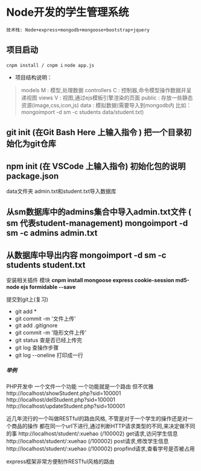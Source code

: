 # Node开发的学生管理系统
`技术栈: Node+express+mongodb+mongoose+bootstrap+jquery`

## 项目启动
`cnpm install / cnpm i`
`node app.js`

* 项目结构说明：
> models M : 模型,处理数据
> controllers C : 控制器,命令模型操作数据并呈递视图
> views V : 视图,通过ejs模板引擎渲染的页面
> public : 存放一些静态资源(image,css,icon,js)
> data : 模拟数据(需要导入到mongodb内 比如：mongoimport -d sm -c students data/student.txt)

git init (在Git Bash Here 上输入指令 ) 把一个目录初始化为git仓库
----------------------
npm init (在 VSCode 上输入指令) 初始化包的说明 package.json
----------------------

data文件夹 admin.txt和student.txt导入数据库


从sm数据库中的admins集合中导入admin.txt文件 ( sm 代表student-management)
mongoimport -d sm -c admins admin.txt 
---------------------
从数据库中导出内容
mongoimport -d sm -c students student.txt 
----------------------


安装相关插件 模块
**cnpm install mongoose express cookie-session md5-node ejs formidable --save**

提交到git上(复习)
- git add *
- git commit -m '文件上传'
- git add .gitignore
- git commit -m '隐形文件上传'
- git status 查是否已经上传完
- git log 查操作步骤
- git log --oneline 打印成一行


##### 举例
PHP开发中
一个文件一个功能 一个功能就是一个路由 但不优雅
http://localhost/showStudent.php?sid=100001
http://localhost/delStudent.php?sid=100001
http://localhost/updateStudent.php?sid=100001

近几年流行的一个叫做RESTful的路由风格, 不管是对于一个学生的操作还是对一个商品的操作 都在同一个url下进行,通过判断HTTP请求类型的不同,来决定做不同的事
http://localhost/student/:xuehao (/100002) get请求,访问学生信息
http://localhost/student/:xuehao (/100002) post请求,修改学生信息
http://localhost/student/:xuehao (/100002) propfind请求,查看学号是否被占用

express框架非常方便制作RESTful风格的路由